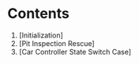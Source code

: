 # Contents

 1. [Initialization]
 2. [Pit Inspection Rescue]
 3. [Car Controller State Switch Case]
 
 

